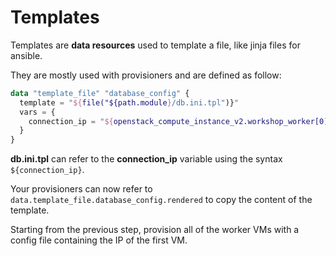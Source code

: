 # Templates

Templates are **data resources** used to template a file, like jinja files for ansible.

They are mostly used with provisioners and are defined as follow:

```terraform
data "template_file" "database_config" {
  template = "${file("${path.module}/db.ini.tpl")}"
  vars = {
    connection_ip = "${openstack_compute_instance_v2.workshop_worker[0].network.1.fixed_ip_v4}"
  }
}
```

**db.ini.tpl** can refer to the **connection_ip** variable using the syntax `${connection_ip}`.

Your provisioners can now refer to `data.template_file.database_config.rendered` to copy the content of the template.

Starting from the previous step, provision all of the worker VMs with a config file containing the IP of the first VM.
